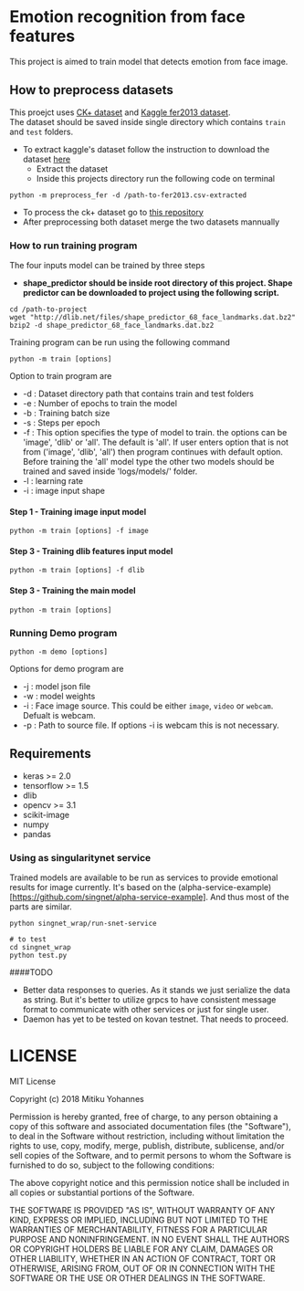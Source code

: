 # Emotion recognition from face features
This project is aimed to train model that detects emotion from face image.

## How to preprocess datasets
This proejct uses [CK+ dataset](http://www.consortium.ri.cmu.edu/ckagree/) and  [Kaggle fer2013 dataset](https://www.kaggle.com/c/challenges-in-representation-learning-facial-expression-recognition-challenge/data).  
The dataset should be saved inside single directory which contains ```train``` and ```test``` folders.
* To extract kaggle's dataset follow the instruction to download the dataset [here](https://www.kaggle.com/c/challenges-in-representation-learning-facial-expression-recognition-challenge/data) 
  * Extract the dataset 
  * Inside this projects directory run the following code on terminal
```
python -m preprocess_fer -d /path-to-fer2013.csv-extracted 
```
* To process the ck+ dataset go to [this repository](https://github.com/mitiku1/Ck-dataset-preprocess)
* After preprocessing both dataset merge the two datasets mannually



### How to run training program
The four inputs model can be trained by three steps
* **shape_predictor should be inside root directory of this project. Shape predictor can be downloaded to project using the following script.**
```
cd /path-to-project
wget "http://dlib.net/files/shape_predictor_68_face_landmarks.dat.bz2"
bzip2 -d shape_predictor_68_face_landmarks.dat.bz2
```
Training program can be run using the following command
```
python -m train [options]
```
Option to train program are
  * -d : Dataset directory path that contains train and test folders
  * -e : Number of epochs to train the model
  * -b : Training batch size
  * -s : Steps per epoch
  * -f : This option specifies the type of model to train. the options can be 'image', 'dlib' or 'all'. The default is 'all'. If user enters option that is not from ('image', 'dlib', 'all') then program continues with default option. Before training the 'all' model type the other two models should be trained and saved inside 'logs/models/' folder.
  * -l : learning rate
  * -i : image input shape


#### Step 1 - Training image input model
``` 
python -m train [options] -f image 
```
#### Step 3 - Training dlib features input model
``` 
python -m train [options] -f dlib 
```
#### Step 3 - Training the main model
``` 
python -m train [options] 
```

### Running Demo program
``` 
python -m demo [options]
```  
Options for demo program are
* -j : model json file
* -w : model weights
* -i : Face image source. This could be either `image`, `video` or `webcam`. Defualt is webcam.
* -p : Path to source file. If options -i is webcam this is not necessary.

## Requirements
* keras >= 2.0
* tensorflow >= 1.5
* dlib
* opencv >= 3.1
* scikit-image
* numpy 
* pandas
### Using as singularitynet service
Trained models are available to be run as services to provide emotional results for image currently. It's based on the (alpha-service-example)[https://github.com/singnet/alpha-service-example]. And thus most of the parts are similar. 
```
python singnet_wrap/run-snet-service

# to test
cd singnet_wrap
python test.py
```
####TODO
* Better data responses to queries. As it stands we just serialize the data as string. But it's better to utilize grpcs to have consistent message format to communicate with other services or just for single user. 
* Daemon has yet to be tested on kovan testnet. That needs to proceed.

# LICENSE
MIT License

Copyright (c) 2018 Mitiku Yohannes

Permission is hereby granted, free of charge, to any person obtaining a copy
of this software and associated documentation files (the "Software"), to deal
in the Software without restriction, including without limitation the rights
to use, copy, modify, merge, publish, distribute, sublicense, and/or sell
copies of the Software, and to permit persons to whom the Software is
furnished to do so, subject to the following conditions:

The above copyright notice and this permission notice shall be included in all
copies or substantial portions of the Software.

THE SOFTWARE IS PROVIDED "AS IS", WITHOUT WARRANTY OF ANY KIND, EXPRESS OR
IMPLIED, INCLUDING BUT NOT LIMITED TO THE WARRANTIES OF MERCHANTABILITY,
FITNESS FOR A PARTICULAR PURPOSE AND NONINFRINGEMENT. IN NO EVENT SHALL THE
AUTHORS OR COPYRIGHT HOLDERS BE LIABLE FOR ANY CLAIM, DAMAGES OR OTHER
LIABILITY, WHETHER IN AN ACTION OF CONTRACT, TORT OR OTHERWISE, ARISING FROM,
OUT OF OR IN CONNECTION WITH THE SOFTWARE OR THE USE OR OTHER DEALINGS IN THE
SOFTWARE.

 [sp]: http://dlib.net/files/shape_predictor_68_face_landmarks.dat.bz2
